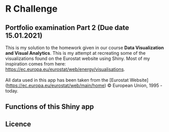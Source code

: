 # R Challenge 
## Portfolio examination Part 2 (Due date 15.01.2021)

This is my solution to the homework given in our course **Data Visualization and Visual Analytics**. This is my 
attempt at recreating some of the visualizations found on the Eurostat website using Shiny. Most of my 
inspiration comes from here: https://ec.europa.eu/eurostat/web/energy/visualisations. 
<br>
<br>
All data used in this app has been taken from the [Eurostat Website] (https://ec.europa.eu/eurostat/web/main/home) © European Union, 1995 - today.
<br>

## Functions of this Shiny app

## Licence

